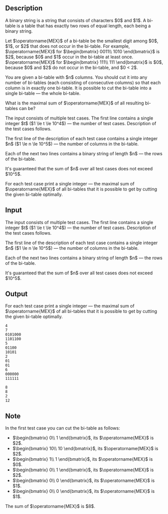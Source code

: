 ## Description

<div><p>A binary string is a string that consists of characters $0$ and $1$. A bi-table is a table that has exactly two rows of equal length, each being a binary string.</p><p>Let $\operatorname{MEX}$ of a bi-table be the smallest digit among $0$, $1$, or $2$ that does not occur in the bi-table. For example, $\operatorname{MEX}$ for $\begin{bmatrix} 0011\\ 1010 \end{bmatrix}$ is $2$, because $0$ and $1$ occur in the bi-table at least once. $\operatorname{MEX}$ for $\begin{bmatrix} 111\\ 111 \end{bmatrix}$ is $0$, because $0$ and $2$ do not occur in the bi-table, and $0 &lt; 2$.</p><p>You are given a bi-table with $n$ columns. You should cut it into any number of bi-tables (each consisting of consecutive columns) so that each column is in exactly one bi-table. It is possible to cut the bi-table into a single bi-table — the whole bi-table.</p><p>What is the <span class="tex-font-style-bf">maximal</span> sum of $\operatorname{MEX}$ of all resulting bi-tables can be?</p></div><div class="input-specification"><p>The input consists of multiple test cases. The first line contains a single integer $t$ ($1 \le t \le 10^4$) — the number of test cases. Description of the test cases follows.</p><p>The first line of the description of each test case contains a single integer $n$ ($1 \le n \le 10^5$)&nbsp;— the number of columns in the bi-table.</p><p>Each of the next two lines contains a binary string of length $n$&nbsp;— the rows of the bi-table.</p><p>It's guaranteed that the sum of $n$ over all test cases does not exceed $10^5$.</p></div><div class="output-specification"><p>For each test case print a single integer&nbsp;— the maximal sum of $\operatorname{MEX}$ of all bi-tables that it is possible to get by cutting the given bi-table optimally.</p></div>

## Input

<p>The input consists of multiple test cases. The first line contains a single integer $t$ ($1 \le t \le 10^4$) — the number of test cases. Description of the test cases follows.</p><p>The first line of the description of each test case contains a single integer $n$ ($1 \le n \le 10^5$)&nbsp;— the number of columns in the bi-table.</p><p>Each of the next two lines contains a binary string of length $n$&nbsp;— the rows of the bi-table.</p><p>It's guaranteed that the sum of $n$ over all test cases does not exceed $10^5$.</p>

## Output

<p>For each test case print a single integer&nbsp;— the maximal sum of $\operatorname{MEX}$ of all bi-tables that it is possible to get by cutting the given bi-table optimally.</p>





```input1
4
7
0101000
1101100
5
01100
10101
2
01
01
6
000000
111111
```




```output1
8
8
2
12
```



## Note

<p>In the first test case you can cut the bi-table as follows:</p><ul> <li> $\begin{bmatrix} 0\\ 1 \end{bmatrix}$, its $\operatorname{MEX}$ is $2$.</li><li> $\begin{bmatrix} 10\\ 10 \end{bmatrix}$, its $\operatorname{MEX}$ is $2$.</li><li> $\begin{bmatrix} 1\\ 1 \end{bmatrix}$, its $\operatorname{MEX}$ is $0$.</li><li> $\begin{bmatrix} 0\\ 1 \end{bmatrix}$, its $\operatorname{MEX}$ is $2$.</li><li> $\begin{bmatrix} 0\\ 0 \end{bmatrix}$, its $\operatorname{MEX}$ is $1$.</li><li> $\begin{bmatrix} 0\\ 0 \end{bmatrix}$, its $\operatorname{MEX}$ is $1$.</li></ul><p>The sum of $\operatorname{MEX}$ is $8$.</p>
